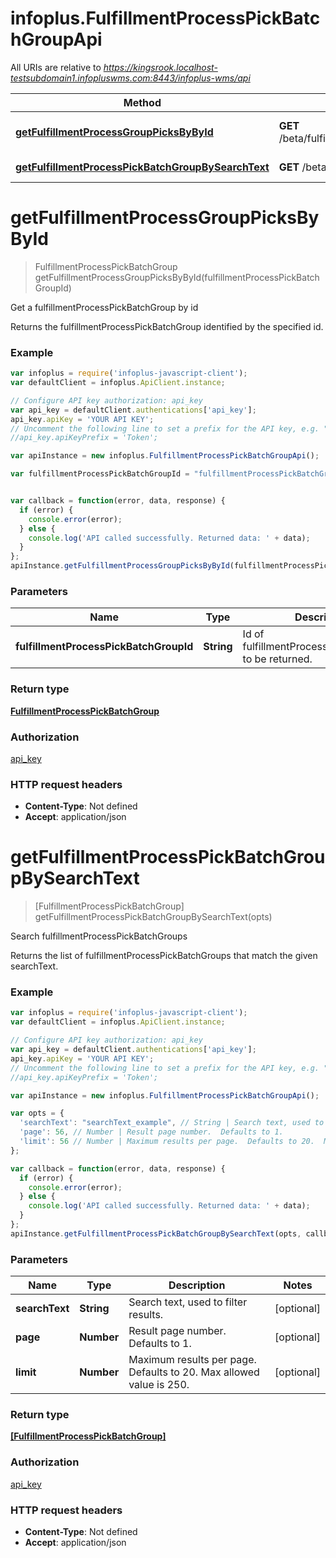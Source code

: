 # infoplus.FulfillmentProcessPickBatchGroupApi

All URIs are relative to *https://kingsrook.localhost-testsubdomain1.infopluswms.com:8443/infoplus-wms/api*

Method | HTTP request | Description
------------- | ------------- | -------------
[**getFulfillmentProcessGroupPicksByById**](FulfillmentProcessPickBatchGroupApi.md#getFulfillmentProcessGroupPicksByById) | **GET** /beta/fulfillmentProcessPickBatchGroup/{fulfillmentProcessPickBatchGroupId} | Get a fulfillmentProcessPickBatchGroup by id
[**getFulfillmentProcessPickBatchGroupBySearchText**](FulfillmentProcessPickBatchGroupApi.md#getFulfillmentProcessPickBatchGroupBySearchText) | **GET** /beta/fulfillmentProcessPickBatchGroup/search | Search fulfillmentProcessPickBatchGroups


<a name="getFulfillmentProcessGroupPicksByById"></a>
# **getFulfillmentProcessGroupPicksByById**
> FulfillmentProcessPickBatchGroup getFulfillmentProcessGroupPicksByById(fulfillmentProcessPickBatchGroupId)

Get a fulfillmentProcessPickBatchGroup by id

Returns the fulfillmentProcessPickBatchGroup identified by the specified id.

### Example
```javascript
var infoplus = require('infoplus-javascript-client');
var defaultClient = infoplus.ApiClient.instance;

// Configure API key authorization: api_key
var api_key = defaultClient.authentications['api_key'];
api_key.apiKey = 'YOUR API KEY';
// Uncomment the following line to set a prefix for the API key, e.g. "Token" (defaults to null)
//api_key.apiKeyPrefix = 'Token';

var apiInstance = new infoplus.FulfillmentProcessPickBatchGroupApi();

var fulfillmentProcessPickBatchGroupId = "fulfillmentProcessPickBatchGroupId_example"; // String | Id of fulfillmentProcessPickBatchGroup to be returned.


var callback = function(error, data, response) {
  if (error) {
    console.error(error);
  } else {
    console.log('API called successfully. Returned data: ' + data);
  }
};
apiInstance.getFulfillmentProcessGroupPicksByById(fulfillmentProcessPickBatchGroupId, callback);
```

### Parameters

Name | Type | Description  | Notes
------------- | ------------- | ------------- | -------------
 **fulfillmentProcessPickBatchGroupId** | **String**| Id of fulfillmentProcessPickBatchGroup to be returned. | 

### Return type

[**FulfillmentProcessPickBatchGroup**](FulfillmentProcessPickBatchGroup.md)

### Authorization

[api_key](../README.md#api_key)

### HTTP request headers

 - **Content-Type**: Not defined
 - **Accept**: application/json

<a name="getFulfillmentProcessPickBatchGroupBySearchText"></a>
# **getFulfillmentProcessPickBatchGroupBySearchText**
> [FulfillmentProcessPickBatchGroup] getFulfillmentProcessPickBatchGroupBySearchText(opts)

Search fulfillmentProcessPickBatchGroups

Returns the list of fulfillmentProcessPickBatchGroups that match the given searchText.

### Example
```javascript
var infoplus = require('infoplus-javascript-client');
var defaultClient = infoplus.ApiClient.instance;

// Configure API key authorization: api_key
var api_key = defaultClient.authentications['api_key'];
api_key.apiKey = 'YOUR API KEY';
// Uncomment the following line to set a prefix for the API key, e.g. "Token" (defaults to null)
//api_key.apiKeyPrefix = 'Token';

var apiInstance = new infoplus.FulfillmentProcessPickBatchGroupApi();

var opts = { 
  'searchText': "searchText_example", // String | Search text, used to filter results.
  'page': 56, // Number | Result page number.  Defaults to 1.
  'limit': 56 // Number | Maximum results per page.  Defaults to 20.  Max allowed value is 250.
};

var callback = function(error, data, response) {
  if (error) {
    console.error(error);
  } else {
    console.log('API called successfully. Returned data: ' + data);
  }
};
apiInstance.getFulfillmentProcessPickBatchGroupBySearchText(opts, callback);
```

### Parameters

Name | Type | Description  | Notes
------------- | ------------- | ------------- | -------------
 **searchText** | **String**| Search text, used to filter results. | [optional] 
 **page** | **Number**| Result page number.  Defaults to 1. | [optional] 
 **limit** | **Number**| Maximum results per page.  Defaults to 20.  Max allowed value is 250. | [optional] 

### Return type

[**[FulfillmentProcessPickBatchGroup]**](FulfillmentProcessPickBatchGroup.md)

### Authorization

[api_key](../README.md#api_key)

### HTTP request headers

 - **Content-Type**: Not defined
 - **Accept**: application/json

